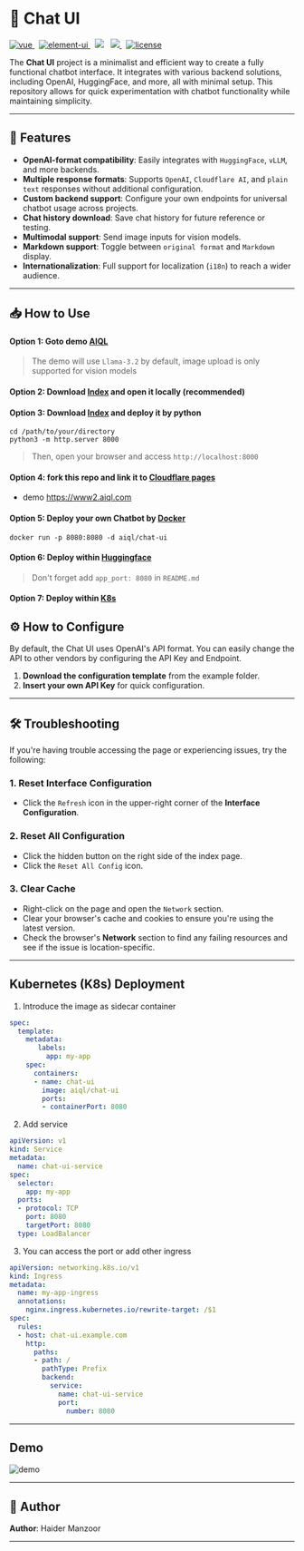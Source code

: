 # 🤖 Chat UI

<p align="left">
  <a href="https://vuejs.org/">
    <img src="https://img.shields.io/badge/Vue3-brightgreen.svg" alt="vue">
  </a>
  &nbsp
  <a href="https://vuetifyjs.com/">
    <img src="https://img.shields.io/badge/Vuetify-blue.svg" alt="element-ui">
  </a>
  &nbsp
  <a>
    <img src="https://img.shields.io/badge/HTML-red.svg">
  </a>
  &nbsp
  <a href="https://hub.docker.com/repository/docker/aiql/chat-ui/tags?page=1&ordering=last_updated">
    <img src="https://img.shields.io/badge/Docker-lightskyblue.svg">
  </a>
  &nbsp
  <a href="https://github.com/AI-QL/chat-ui/blob/main/LICENSE">
    <img src="https://img.shields.io/github/license/AI-QL/chat-ui" alt="license">
  </a>
</p>

The **Chat UI** project is a minimalist and efficient way to create a fully functional chatbot interface. It integrates with various backend solutions, including OpenAI, HuggingFace, and more, all with minimal setup. This repository allows for quick experimentation with chatbot functionality while maintaining simplicity.

---

## 🚀 Features

- **OpenAI-format compatibility**: Easily integrates with `HuggingFace`, `vLLM`, and more backends.
- **Multiple response formats**: Supports `OpenAI`, `Cloudflare AI`, and `plain text` responses without additional configuration.
- **Custom backend support**: Configure your own endpoints for universal chatbot usage across projects.
- **Chat history download**: Save chat history for future reference or testing.
- **Multimodal support**: Send image inputs for vision models.
- **Markdown support**: Toggle between `original format` and `Markdown` display.
- **Internationalization**: Full support for localization (`i18n`) to reach a wider audience.

---

## 📥 How to Use

#### Option 1: Goto demo [AIQL](https://chat.aiql.com/)
> The demo will use `Llama-3.2` by default, image upload is only supported for vision models

#### Option 2: Download [Index](./index.html) and open it locally (recommended)

#### Option 3: Download [Index](./index.html) and deploy it by python
```shell
cd /path/to/your/directory
python3 -m http.server 8000
```
> Then, open your browser and access `http://localhost:8000`

#### Option 4: fork this repo and link it to [Cloudflare pages](https://developers.cloudflare.com/pages)
- demo https://www2.aiql.com

#### Option 5: Deploy your own Chatbot by [Docker](https://hub.docker.com/repository/docker/aiql/chat-ui/tags?page=1&ordering=last_updated)
```shell
docker run -p 8080:8080 -d aiql/chat-ui
```

#### Option 6: Deploy within [Huggingface](https://huggingface.co/spaces/AI-QL/chat-ui)
> Don't forget add `app_port: 8080` in `README.md`

#### Option 7: Deploy within [K8s](#k8s-section)


## ⚙️ How to Configure

By default, the Chat UI uses OpenAI's API format. You can easily change the API to other vendors by configuring the API Key and Endpoint.

1. **Download the configuration template** from the example folder.
2. **Insert your own API Key** for quick configuration.

---

## 🛠️ Troubleshooting

If you're having trouble accessing the page or experiencing issues, try the following:

### 1. **Reset Interface Configuration**
- Click the `Refresh` icon in the upper-right corner of the **Interface Configuration**.

### 2. **Reset All Configuration**
- Click the hidden button on the right side of the index page.
- Click the `Reset All Config` icon.

### 3. **Clear Cache**
- Right-click on the page and open the `Network` section.
- Clear your browser's cache and cookies to ensure you're using the latest version.
- Check the browser's **Network** section to find any failing resources and see if the issue is location-specific.

---

<a id="k8s-section"></a>
## Kubernetes (K8s) Deployment

1. Introduce the image as sidecar container
```yaml
spec:
  template:
    metadata:
       labels:
         app: my-app
    spec:
      containers:
      - name: chat-ui
        image: aiql/chat-ui
        ports:
        - containerPort: 8080
```

2. Add service
```yaml
apiVersion: v1
kind: Service
metadata:
  name: chat-ui-service
spec:
  selector:
    app: my-app
  ports:
  - protocol: TCP
    port: 8080
    targetPort: 8080
  type: LoadBalancer
```

3. You can access the port or add other ingress
```yaml
apiVersion: networking.k8s.io/v1
kind: Ingress
metadata:
  name: my-app-ingress
  annotations:
    nginx.ingress.kubernetes.io/rewrite-target: /$1
spec:
  rules:
  - host: chat-ui.example.com
    http:
      paths:
      - path: /
        pathType: Prefix
        backend:
          service:
            name: chat-ui-service
            port:
              number: 8080
```
---

## Demo
![demo](https://github.com/user-attachments/assets/5825a8e7-0b93-4f18-bfa2-1128b9081e80)

---

## 👤 Author

**Author**: Haider Manzoor

---
